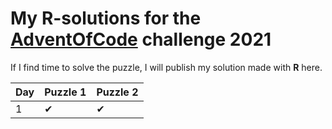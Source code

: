 # My **R**-solutions for the [AdventOfCode](https://adventofcode.com/) challenge 2021

If I find time to solve the puzzle, I will publish my solution made with **R** here.

|Day|Puzzle 1|Puzzle 2|
|---|---|---|
| 1 | &#10004; | &#10004; |
